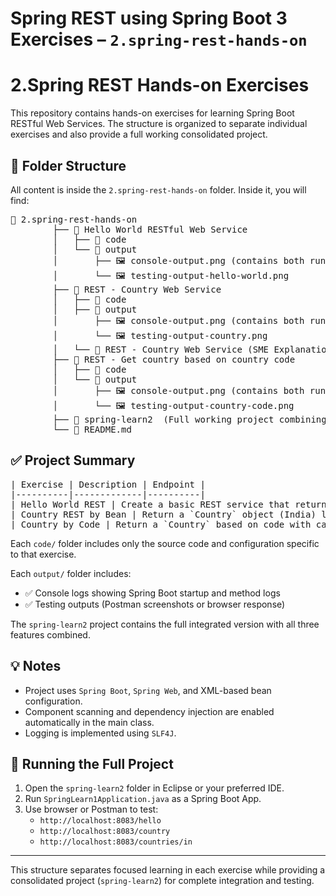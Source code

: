 # Spring REST using Spring Boot 3 Exercises – `2.spring-rest-hands-on`

# 2.Spring REST Hands-on Exercises

This repository contains hands-on exercises for learning Spring Boot RESTful Web Services. The structure is organized to separate individual exercises and also provide a full working consolidated project.

## 📁 Folder Structure

All content is inside the `2.spring-rest-hands-on` folder. Inside it, you will find:

<pre>📁 2.spring-rest-hands-on
        ├── 📁 Hello World RESTful Web Service
        │   ├── 📁 code
        │   └── 📁 output
        │       ├── 🖼️ console-output.png (contains both run + test)
        │       └── 🖼️ testing-output-hello-world.png
        ├── 📁 REST - Country Web Service
        │   ├── 📁 code
        │   ├── 📁 output
        │       ├── 🖼️ console-output.png (contains both run + test)
        │       └── 🖼️ testing-output-country.png
        │   └── 🧾 REST - Country Web Service (SME Explanation).docx
        ├── 📁 REST - Get country based on country code
        │   ├── 📁 code
        │   └── 📁 output
        │       ├── 🖼️ console-output.png (contains both run + test)
        │       └── 🖼️ testing-output-country-code.png
        ├── 📁 spring-learn2  (Full working project combining all exercises)
        └── 📄 README.md</pre>

## ✅ Project Summary

<pre>| Exercise | Description | Endpoint |
|----------|-------------|----------|
| Hello World REST | Create a basic REST service that returns `"Hello World!!"` with logs | `GET /hello` |
| Country REST by Bean | Return a `Country` object (India) loaded from Spring XML config | `GET /country` |
| Country by Code | Return a `Country` based on code with case-insensitive match from XML list | `GET /countries/{code}` |</pre>

Each `code/` folder includes only the source code and configuration specific to that exercise.

Each `output/` folder includes:
- ✅ Console logs showing Spring Boot startup and method logs  
- ✅ Testing outputs (Postman screenshots or browser response)

The `spring-learn2` project contains the full integrated version with all three features combined.

## 💡 Notes
- Project uses `Spring Boot`, `Spring Web`, and XML-based bean configuration.
- Component scanning and dependency injection are enabled automatically in the main class.
- Logging is implemented using `SLF4J`.

## 🚀 Running the Full Project

1. Open the `spring-learn2` folder in Eclipse or your preferred IDE.
2. Run `SpringLearn1Application.java` as a Spring Boot App.
3. Use browser or Postman to test:
   - `http://localhost:8083/hello`
   - `http://localhost:8083/country`
   - `http://localhost:8083/countries/in`

---

This structure separates focused learning in each exercise while providing a consolidated project (`spring-learn2`) for complete integration and testing.
